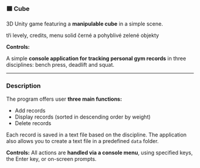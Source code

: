 ### 🟥 Cube

3D Unity game featuring a **manipulable cube** in a simple scene.

tři levely, credits, menu
solid černé a pohyblivé zelené objekty

**Controls:**



A simple **console application for tracking personal gym records** in three disciplines: bench press, deadlift and squat.

---

### Description

The program offers user **three main functions:**

- Add records  
- Display records (sorted in descending order by weight)  
- Delete records  

Each record is saved in a text file based on the discipline. The application also allows you to create a text file in a predefined `data` folder.

**Controls:** All actions are **handled via a console menu**, using specified keys, the Enter key, or on-screen prompts.
